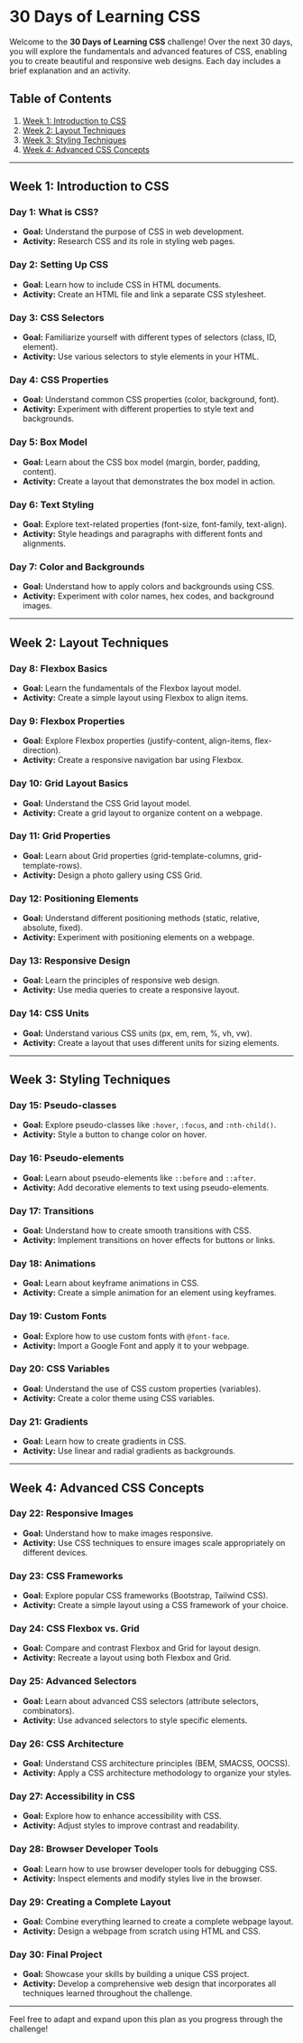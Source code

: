 # 30 Days of Learning CSS

Welcome to the **30 Days of Learning CSS** challenge! Over the next 30 days, you will explore the fundamentals and advanced features of CSS, enabling you to create beautiful and responsive web designs. Each day includes a brief explanation and an activity.

## Table of Contents
1. [Week 1: Introduction to CSS](#week-1-introduction-to-css)
2. [Week 2: Layout Techniques](#week-2-layout-techniques)
3. [Week 3: Styling Techniques](#week-3-styling-techniques)
4. [Week 4: Advanced CSS Concepts](#week-4-advanced-css-concepts)

---

## Week 1: Introduction to CSS

### Day 1: What is CSS?
- **Goal:** Understand the purpose of CSS in web development.
- **Activity:** Research CSS and its role in styling web pages.

### Day 2: Setting Up CSS
- **Goal:** Learn how to include CSS in HTML documents.
- **Activity:** Create an HTML file and link a separate CSS stylesheet.

### Day 3: CSS Selectors
- **Goal:** Familiarize yourself with different types of selectors (class, ID, element).
- **Activity:** Use various selectors to style elements in your HTML.

### Day 4: CSS Properties
- **Goal:** Understand common CSS properties (color, background, font).
- **Activity:** Experiment with different properties to style text and backgrounds.

### Day 5: Box Model
- **Goal:** Learn about the CSS box model (margin, border, padding, content).
- **Activity:** Create a layout that demonstrates the box model in action.

### Day 6: Text Styling
- **Goal:** Explore text-related properties (font-size, font-family, text-align).
- **Activity:** Style headings and paragraphs with different fonts and alignments.

### Day 7: Color and Backgrounds
- **Goal:** Understand how to apply colors and backgrounds using CSS.
- **Activity:** Experiment with color names, hex codes, and background images.

---

## Week 2: Layout Techniques

### Day 8: Flexbox Basics
- **Goal:** Learn the fundamentals of the Flexbox layout model.
- **Activity:** Create a simple layout using Flexbox to align items.

### Day 9: Flexbox Properties
- **Goal:** Explore Flexbox properties (justify-content, align-items, flex-direction).
- **Activity:** Create a responsive navigation bar using Flexbox.

### Day 10: Grid Layout Basics
- **Goal:** Understand the CSS Grid layout model.
- **Activity:** Create a grid layout to organize content on a webpage.

### Day 11: Grid Properties
- **Goal:** Learn about Grid properties (grid-template-columns, grid-template-rows).
- **Activity:** Design a photo gallery using CSS Grid.

### Day 12: Positioning Elements
- **Goal:** Understand different positioning methods (static, relative, absolute, fixed).
- **Activity:** Experiment with positioning elements on a webpage.

### Day 13: Responsive Design
- **Goal:** Learn the principles of responsive web design.
- **Activity:** Use media queries to create a responsive layout.

### Day 14: CSS Units
- **Goal:** Understand various CSS units (px, em, rem, %, vh, vw).
- **Activity:** Create a layout that uses different units for sizing elements.

---

## Week 3: Styling Techniques

### Day 15: Pseudo-classes
- **Goal:** Explore pseudo-classes like `:hover`, `:focus`, and `:nth-child()`.
- **Activity:** Style a button to change color on hover.

### Day 16: Pseudo-elements
- **Goal:** Learn about pseudo-elements like `::before` and `::after`.
- **Activity:** Add decorative elements to text using pseudo-elements.

### Day 17: Transitions
- **Goal:** Understand how to create smooth transitions with CSS.
- **Activity:** Implement transitions on hover effects for buttons or links.

### Day 18: Animations
- **Goal:** Learn about keyframe animations in CSS.
- **Activity:** Create a simple animation for an element using keyframes.

### Day 19: Custom Fonts
- **Goal:** Explore how to use custom fonts with `@font-face`.
- **Activity:** Import a Google Font and apply it to your webpage.

### Day 20: CSS Variables
- **Goal:** Understand the use of CSS custom properties (variables).
- **Activity:** Create a color theme using CSS variables.

### Day 21: Gradients
- **Goal:** Learn how to create gradients in CSS.
- **Activity:** Use linear and radial gradients as backgrounds.

---

## Week 4: Advanced CSS Concepts

### Day 22: Responsive Images
- **Goal:** Understand how to make images responsive.
- **Activity:** Use CSS techniques to ensure images scale appropriately on different devices.

### Day 23: CSS Frameworks
- **Goal:** Explore popular CSS frameworks (Bootstrap, Tailwind CSS).
- **Activity:** Create a simple layout using a CSS framework of your choice.

### Day 24: CSS Flexbox vs. Grid
- **Goal:** Compare and contrast Flexbox and Grid for layout design.
- **Activity:** Recreate a layout using both Flexbox and Grid.

### Day 25: Advanced Selectors
- **Goal:** Learn about advanced CSS selectors (attribute selectors, combinators).
- **Activity:** Use advanced selectors to style specific elements.

### Day 26: CSS Architecture
- **Goal:** Understand CSS architecture principles (BEM, SMACSS, OOCSS).
- **Activity:** Apply a CSS architecture methodology to organize your styles.

### Day 27: Accessibility in CSS
- **Goal:** Explore how to enhance accessibility with CSS.
- **Activity:** Adjust styles to improve contrast and readability.

### Day 28: Browser Developer Tools
- **Goal:** Learn how to use browser developer tools for debugging CSS.
- **Activity:** Inspect elements and modify styles live in the browser.

### Day 29: Creating a Complete Layout
- **Goal:** Combine everything learned to create a complete webpage layout.
- **Activity:** Design a webpage from scratch using HTML and CSS.

### Day 30: Final Project
- **Goal:** Showcase your skills by building a unique CSS project.
- **Activity:** Develop a comprehensive web design that incorporates all techniques learned throughout the challenge.

---

Feel free to adapt and expand upon this plan as you progress through the challenge!
